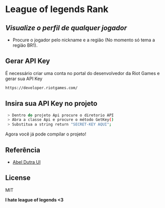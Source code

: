 # League of legends Rank
## _Visualize o perfil de qualquer jogador_

- Procure o jogador pelo nickname e a região (No momento só tema a região BR1).

## Gerar API Key

É necessário criar uma conta no portal do desenvolvedor da Riot Games e gerar sua API Key
```sh
https://developer.riotgames.com/
```
## Insira sua API Key no projeto
```sh
 > Dentro do projeto Api procure o diretorio API
 > Abra a classe Api e procure o método GetKey()
 > Substitua a string return "SECRET-KEY AQUI";
```

Agora você já pode compilar o projeto!

## Referência
- [Abel Dutra UI](https://www.youtube.com/c/AbelDutraUI/videos)

## License

MIT

**I hate league of legends <3**

